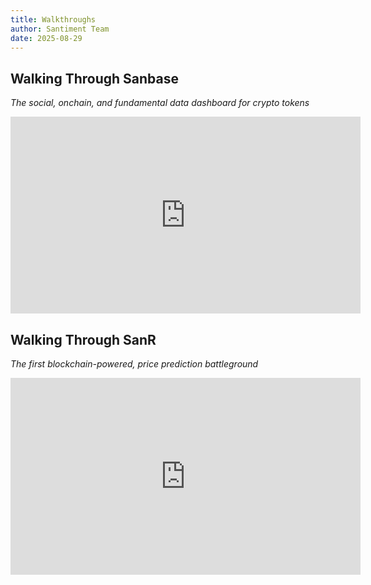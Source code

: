 ```yaml
---
title: Walkthroughs
author: Santiment Team
date: 2025-08-29
---
```


## Walking Through Sanbase
*The social, onchain, and fundamental data dashboard for crypto tokens*
<iframe width="560" height="315" src="https://youtu.be/_04p-INg_Gg" frameborder="0" allow="accelerometer; autoplay; encrypted-media; gyroscope; picture-in-picture" allowfullscreen></iframe>

## Walking Through SanR
*The first blockchain-powered, price prediction battleground*
<iframe width="560" height="315" src="https://www.youtube.com/embed/tmf0euwI2Og" frameborder="0" allow="accelerometer; autoplay; encrypted-media; gyroscope; picture-in-picture" allowfullscreen></iframe>